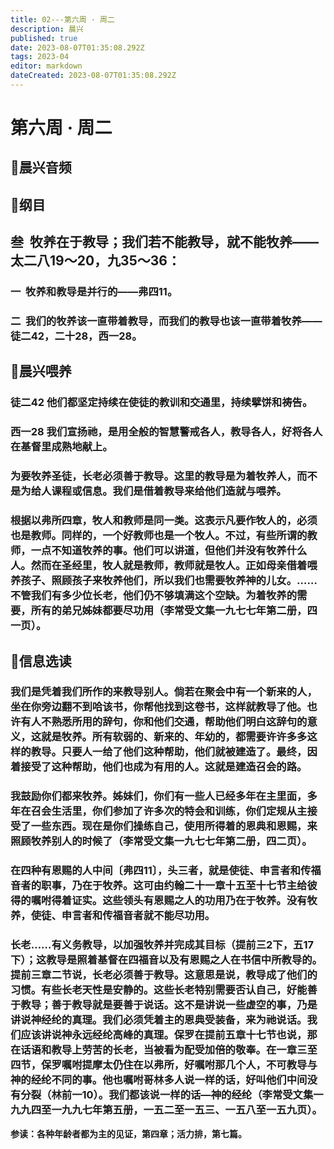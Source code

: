 ```yaml
---
title: 02---第六周 · 周二
description: 晨兴
published: true
date: 2023-08-07T01:35:08.292Z
tags: 2023-04
editor: markdown
dateCreated: 2023-08-07T01:35:08.292Z
---
```


# 第六周 · 周二
## 🎵晨兴音频

## 📖纲目

## **叁  牧养在于教导；我们若不能教导，就不能牧养——太二八19～20，九35～36：**

### 一  牧养和教导是并行的——弗四11。

### 二  我们的牧养该一直带着教导，而我们的教导也该一直带着牧养——徒二42，二十28，西一28。

## 📖晨兴喂养

### **徒二42	他们都坚定持续在使徒的教训和交通里，持续擘饼和祷告。**

### **西一28	我们宣扬祂，是用全般的智慧警戒各人，教导各人，好将各人在基督里成熟地献上。**

### 为要牧养圣徒，长老必须善于教导。这里的教导是为着牧养人，而不是为给人课程或信息。我们是借着教导来给他们造就与喂养。

### 根据以弗所四章，牧人和教师是同一类。这表示凡要作牧人的，必须也是教师。同样的，一个好教师也是一个牧人。不过，有些所谓的教师，一点不知道牧养的事。他们可以讲道，但他们并没有牧养什么人。然而在圣经里，牧人就是教师，教师就是牧人。正如母亲借着喂养孩子、照顾孩子来牧养他们，所以我们也需要牧养神的儿女。……不管我们有多少位长老，他们仍不够填满这个空缺。为着牧养的需要，所有的弟兄姊妹都要尽功用（李常受文集一九七七年第二册，四一页）。

## 📖信息选读

### 我们是凭着我们所作的来教导别人。倘若在聚会中有一个新来的人，坐在你旁边翻不到哈该书，你帮他找到这卷书，这样就教导了他。也许有人不熟悉所用的辞句，你和他们交通，帮助他们明白这辞句的意义，这就是牧养。所有软弱的、新来的、年幼的，都需要许许多多这样的教导。只要人一给了他们这种帮助，他们就被建造了。最终，因着接受了这种帮助，他们也成为有用的人。这就是建造召会的路。

### 我鼓励你们都来牧养。姊妹们，你们有一些人已经多年在主里面，多年在召会生活里，你们参加了许多次的特会和训练，你们定规从主接受了一些东西。现在是你们操练自己，使用所得着的恩典和恩赐，来照顾牧养别人的时候了（李常受文集一九七七年第二册，四二页）。

### 在四种有恩赐的人中间〔弗四11〕，头三者，就是使徒、申言者和传福音者的职事，乃在于牧养。这可由约翰二十一章十五至十七节主给彼得的嘱咐得着证实。这些领头有恩赐之人的功用乃在于牧养。没有牧养，使徒、申言者和传福音者就不能尽功用。
### 长老……有义务教导，以加强牧养并完成其目标（提前三2下，五17下）；这教导是照着基督在四福音以及有恩赐之人在书信中所教导的。提前三章二节说，长老必须善于教导。这意思是说，教导成了他们的习惯。有些长老天性是安静的。这些长老特别需要否认自己，好能善于教导；善于教导就是要善于说话。这不是讲说一些虚空的事，乃是讲说神经纶的真理。我们必须凭着主的恩典受装备，来为祂说话。我们应该讲说神永远经纶高峰的真理。保罗在提前五章十七节也说，那在话语和教导上劳苦的长老，当被看为配受加倍的敬奉。在一章三至四节，保罗嘱咐提摩太仍住在以弗所，好嘱咐那几个人，不可教导与神的经纶不同的事。他也嘱咐哥林多人说一样的话，好叫他们中间没有分裂（林前一10）。我们都该说一样的话—神的经纶（李常受文集一九九四至一九九七年第五册，一五二至一五三、一五八至一五九页）。

**参读：各种年龄者都为主的见证，第四章；活力排，第七篇。**
<!-- Google tag (gtag.js) -->
<script async src="https://www.googletagmanager.com/gtag/js?id=G-1P8709Z16T"></script>
<script>
  window.dataLayer = window.dataLayer || [];
  function gtag(){dataLayer.push(arguments);}
  gtag('js', new Date());

  gtag('config', 'G-1P8709Z16T');
</script>